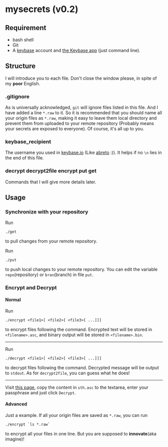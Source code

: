 # mysecrets (v0.2)

## Requirement

* bash shell
* Git
* A [keybase](https://keybase.io) account and
[the Keybase app](https://keybase.io/download) (just command line).

## Structure

I will introduce you to each file. Don't close the window please, in spite of my
**poor** English.

###	.gitignore

As is universally acknowledged, `git` will ignore files listed in this file. And
I have added a line `*.raw` to it. So it is recommended that you should name all
your origin files as `*.raw`, making it easy to leave them local directory
and prevent them from uploaded to your remote repository (Probably means your
secrets are exposed to everyone). Of course, it's all up to you.

### keybase_recipient

The username you used in [keybase.io](https://keybase.io) (Like
[abreto](https://keybase.io/abreto) :)). It helps if no `\n` lies in the end of
this file.

### decrypt decrypt2file encrypt put get

Commands that I will give more details later.

## Usage

### Synchronize with your repository

Run

	./get

to pull changes from your remote repository.

Run

	./put

to push local changes to your remote repository. You can edit the variable
`repo`(repository) or `bran`(branch) in file `put`.

### Encrypt and Decrypt

#### Normal

Run

	./encrypt <file1>[ <file2>[ <file3>[ ...]]]

to encrypt files following the command. Encrypted text will be stored in
`<filename>.asc`, and binary output will be stored in `<filename>.bin`.

-----

Run

	./decrypt <file1>[ <file2>[ <file3>[ ...]]]

to decrypt files following the command. Decrypted message will be output to
`stdout`. As for `decrypt2file`, you can guess what he does!

-----

Visit [this page](https://keybase.io/decrypt), copy the content in `sth.asc` to
the textarea, enter your passphrase and just click `Decrypt`.

#### Advanced

Just a example. If all your origin files are saved as `*.raw`, you can run

	./encrypt `ls *.raw`

to encrypt all your files in one line. But you are supposed to **innovate**(aka
imagine)!
